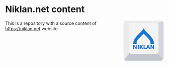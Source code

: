 # Niklan.net content

<img src="./_handbook/logo.svg" alt="Niklan.net" width="128" align="right">

This is a repository with a source content of <https://niklan.net> website.

